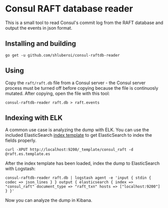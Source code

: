 # Consul RAFT database reader

This is a small tool to read Consul's commit log from the RAFT database and output the events in json format.


## Installing and building

```
go get -u github.com/shluberoi/consul-raftdb-reader
```

## Using

Copy the `raft/raft.db` file from a Consul server - the Consul server process must be turned off before copying because the file is continuosly mutated. After copying, open the file with this tool:

```
consul-raftdb-reader raft.db > raft.events
```

## Indexing with ELK

A common use case is analyzing the dump with ELK. You can use the included ElasticSearch [index template](raft.es.template.json) to get ElasticSearch to index the fields properly.

```
curl -XPUT http://localhost:9200/_template/consul_raft -d @raft.es.template.es
```

After the index template has been loaded, index the dump to ElasticSearch with Logstash:
```
consul-raftdb-reader raft.db | logstash agent -e 'input { stdin { codec => json_lines } } output { elasticsearch { index => "consul_raft" document_type => "raft_txn" hosts => ["localhost:9200"] } }'
```

Now you can analyze the dump in Kibana.
